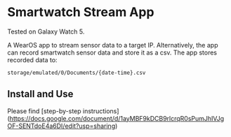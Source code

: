 # Smartwatch Stream App

Tested on Galaxy Watch 5.

A WearOS app to stream sensor data to a target IP. Alternatively, the app can record smartwatch sensor data and store it as a csv.
The app stores recorded data to:
```
storage/emulated/0/Documents/{date-time}.csv
```

## Install and Use

Please find [step-by-step instructions]
(https://docs.google.com/document/d/1ayMBF9kDCB9rlcrqR0sPumJhIVJgOF-SENTdoE4a6DI/edit?usp=sharing)







